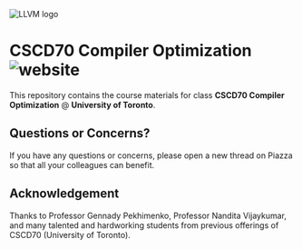 ![LLVM logo](http://llvm.org/docs/_static/logo.png)

# CSCD70 Compiler Optimization ![website](https://github.com/UofT-EcoSysten/CSCD70/workflows/website/badge.svg)

This repository contains the course materials for class
**CSCD70 Compiler Optimization** @ **University of Toronto**.

## Questions or Concerns?

If you have any questions or concerns, please open a new thread on Piazza
so that all your colleagues can benefit.

## Acknowledgement

Thanks to Professor Gennady Pekhimenko, Professor Nandita Vijaykumar,
and many talented and hardworking students from previous offerings of CSCD70
(University of Toronto).
